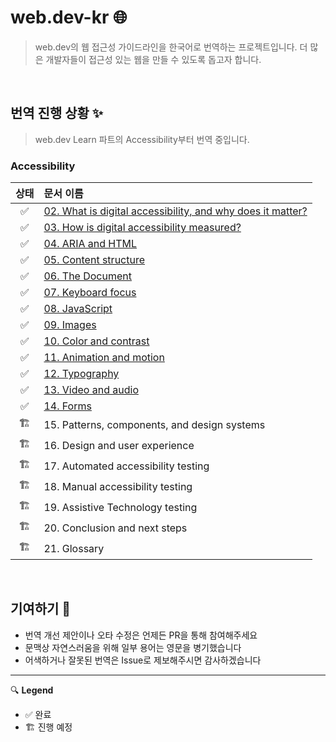 # web.dev-kr 🌐

> web.dev의 웹 접근성 가이드라인을 한국어로 번역하는 프로젝트입니다. 더 많은 개발자들이 접근성 있는 웹을 만들 수 있도록 돕고자 합니다.

</br>

## 번역 진행 상황 ✨

> web.dev Learn 파트의 Accessibility부터 번역 중입니다.

### Accessibility

| 상태 | 문서 이름                                                                                                                                                                                                      |
| :--: | :------------------------------------------------------------------------------------------------------------------------------------------------------------------------------------------------------------- |
|  ✅  | [02. What is digital accessibility, and why does it matter?](https://github.com/woowa-ux-club/web.dev-kr/blob/main/Accessibility/2.What%20is%20digital%20accessibility%2C%20and%20why%20does%20it%20matter.md) |
|  ✅  | [03. How is digital accessibility measured?](https://github.com/woowa-ux-club/web.dev-kr/blob/main/Accessibility/3.How%20is%20digital%20accessibility%20measured.md)                                           |
|  ✅  | [04. ARIA and HTML](https://github.com/woowa-ux-club/web.dev-kr/blob/main/Accessibility/4.ARIA%20and%20HTML.md)                                                                                                |
|  ✅  | [05. Content structure](https://github.com/woowa-ux-club/web.dev-kr/blob/main/Accessibility/5.Content%20structure.md)                                                                                          |
|  ✅  | [06. The Document](https://github.com/woowa-ux-club/web.dev-kr/blob/main/Accessibility/6.The%20Document.md)                                                                                                    |
|  ✅  | [07. Keyboard focus](https://github.com/woowa-ux-club/web.dev-kr/blob/main/Accessibility/7.Keyboard%20focus.md)                                                                                                |
|  ✅  | [08. JavaScript](https://github.com/woowa-ux-club/web.dev-kr/blob/main/Accessibility/8.JavaScript.md)                                                                                                          |
|  ✅  | [09. Images](https://github.com/woowa-ux-club/web.dev-kr/blob/main/Accessibility/9.Images.md)                                                                                                                  |
|  ✅  | [10. Color and contrast](https://github.com/woowa-ux-club/web.dev-kr/blob/main/Accessibility/10.Color%20and%20contrast%20.md)                                                                                  |
|  ✅  | [11. Animation and motion](https://github.com/woowa-ux-club/web.dev-kr/blob/main/Accessibility/11.Animation%20and%20motion.md)                                                                                 |
|  ✅  | [12. Typography](https://github.com/woowa-ux-club/web.dev-kr/blob/main/Accessibility/12.Typography.md)                                                                                                         |
|  ✅  | [13. Video and audio](https://github.com/woowa-ux-club/web.dev-kr/blob/main/Accessibility/13.Video%20and%20audio.md)                                                                                           |
|  ✅  | [14. Forms](https://github.com/woowa-ux-club/web.dev-kr/blob/main/Accessibility/14.Forms.md)                                                                                                                   |
|  🏗️  | 15. Patterns, components, and design systems                                                                                                                                                                   |
|  🏗️  | 16. Design and user experience                                                                                                                                                                                 |
|  🏗️  | 17. Automated accessibility testing                                                                                                                                                                            |
|  🏗️  | 18. Manual accessibility testing                                                                                                                                                                               |
|  🏗️  | 19. Assistive Technology testing                                                                                                                                                                               |
|  🏗️  | 20. Conclusion and next steps                                                                                                                                                                                  |
|  🏗️  | 21. Glossary                                                                                                                                                                                                   |

</br>

## 기여하기 💞

- 번역 개선 제안이나 오타 수정은 언제든 PR을 통해 참여해주세요
- 문맥상 자연스러움을 위해 일부 용어는 영문을 병기했습니다
- 어색하거나 잘못된 번역은 Issue로 제보해주시면 감사하겠습니다

---

🔍 **Legend**

- ✅ 완료
- 🏗️ 진행 예정

